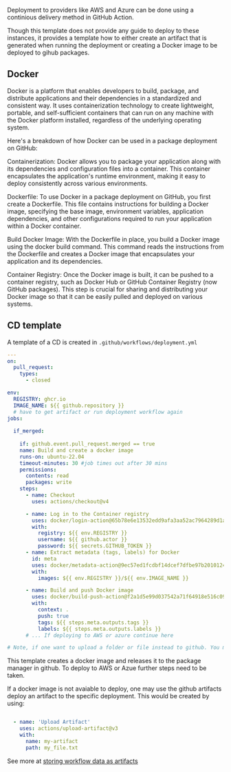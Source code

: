 Deployment to providers like AWS and Azure can be done using a continious delivery method in GitHub Action.

Though this template does not provide any guide to deploy to these instances, it provides a template how to either create an artifact that is generated when running the deployment or creating a Docker image to be deployed to gihub packages.


## Docker
Docker is a platform that enables developers to build, package, and distribute applications and their dependencies in a standardized and consistent way. It uses containerization technology to create lightweight, portable, and self-sufficient containers that can run on any machine with the Docker platform installed, regardless of the underlying operating system.

Here's a breakdown of how Docker can be used in a package deployment on GitHub:

Containerization: Docker allows you to package your application along with its dependencies and configuration files into a container. This container encapsulates the application's runtime environment, making it easy to deploy consistently across various environments.

Dockerfile: To use Docker in a package deployment on GitHub, you first create a Dockerfile. This file contains instructions for building a Docker image, specifying the base image, environment variables, application dependencies, and other configurations required to run your application within a Docker container.

Build Docker Image: With the Dockerfile in place, you build a Docker image using the docker build command. This command reads the instructions from the Dockerfile and creates a Docker image that encapsulates your application and its dependencies.

Container Registry: Once the Docker image is built, it can be pushed to a container registry, such as Docker Hub or GitHub Container Registry (now GitHub packages). This step is crucial for sharing and distributing your Docker image so that it can be easily pulled and deployed on various systems.

## CD template

A template of a CD is created in `.github/workflows/deployment.yml`

```yaml
---
on:
  pull_request:
    types:
      - closed

env:
  REGISTRY: ghcr.io
  IMAGE_NAME: ${{ github.repository }}
  # have to get artifact or run deployment workflow again
jobs: 
  
  if_merged:
    
    if: github.event.pull_request.merged == true
    name: Build and create a docker image
    runs-on: ubuntu-22.04
    timeout-minutes: 30 #job times out after 30 mins
    permissions:
      contents: read
      packages: write
    steps:
      - name: Checkout
        uses: actions/checkout@v4

      - name: Log in to the Container registry
        uses: docker/login-action@65b78e6e13532edd9afa3aa52ac7964289d1a9c1
        with:
          registry: ${{ env.REGISTRY }}
          username: ${{ github.actor }}
          password: ${{ secrets.GITHUB_TOKEN }}
      - name: Extract metadata (tags, labels) for Docker
        id: meta
        uses: docker/metadata-action@9ec57ed1fcdbf14dcef7dfbe97b2010124a938b7
        with:
          images: ${{ env.REGISTRY }}/${{ env.IMAGE_NAME }}

      - name: Build and push Docker image
        uses: docker/build-push-action@f2a1d5e99d037542a71f64918e516c093c6f3fc4
        with:
          context: .
          push: true
          tags: ${{ steps.meta.outputs.tags }}
          labels: ${{ steps.meta.outputs.labels }}
      # ... If deploying to AWS or azure continue here

# Note, if one want to upload a folder or file instead to github. You may use a artifacts. See https://docs.github.com/en/actions/using-workflows/storing-workflow-data-as-artifacts

```

This template creates a docker image and releases it to the package manager in github. To deploy to AWS or Azue further steps need to be taken.

If a docker image is not avaiable to deploy, one may use the github artifacts deploy an artifact to the specific deployment. This would be created by using:

```yaml

  - name: 'Upload Artifact'
    uses: actions/upload-artifact@v3
    with:
      name: my-artifact
      path: my_file.txt

```

See more at [storing workflow data as artifacts](https://docs.github.com/en/actions/using-workflows/storing-workflow-data-as-artifacts)


